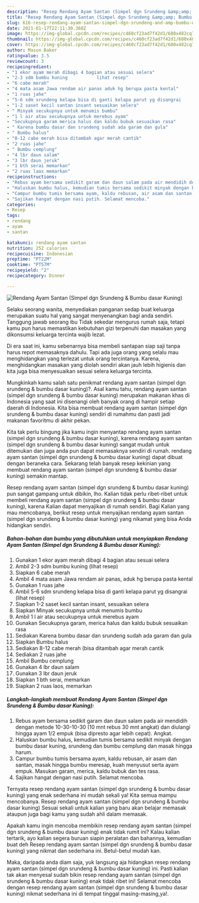 ```yaml
---
description: "Resep Rendang Ayam Santan (Simpel dgn Srundeng &amp;amp; Bumbu dasar Kuning) yang enak Untuk Jualan"
title: "Resep Rendang Ayam Santan (Simpel dgn Srundeng &amp;amp; Bumbu dasar Kuning) yang enak Untuk Jualan"
slug: 616-resep-rendang-ayam-santan-simpel-dgn-srundeng-and-amp-bumbu-dasar-kuning-yang-enak-untuk-jualan
date: 2021-01-17T22:11:30.360Z
image: https://img-global.cpcdn.com/recipes/c460cf23ad7f42d1/680x482cq70/rendang-ayam-santan-simpel-dgn-srundeng-bumbu-dasar-kuning-foto-resep-utama.jpg
thumbnail: https://img-global.cpcdn.com/recipes/c460cf23ad7f42d1/680x482cq70/rendang-ayam-santan-simpel-dgn-srundeng-bumbu-dasar-kuning-foto-resep-utama.jpg
cover: https://img-global.cpcdn.com/recipes/c460cf23ad7f42d1/680x482cq70/rendang-ayam-santan-simpel-dgn-srundeng-bumbu-dasar-kuning-foto-resep-utama.jpg
author: Mason Baker
ratingvalue: 3.5
reviewcount: 3
recipeingredient:
- "1 ekor ayam merah dibagi 4 bagian atau sesuai selera"
- "2-3 sdm bumbu kuning           lihat resep"
- "6 cabe merah"
- "4 mata asam Jawa rendam air panas aduk hg berupa pasta kental"
- "1 ruas jahe"
- "5-6 sdm srundeng kelapa bisa di ganti kelapa parut yg disangrai           lihat resep"
- "1-2 saset kecil santan insant sesuaikan selera"
- " Minyak secukupnya untuk menumis bumbu"
- "1 l air atau secukupnya untuk merebus ayam"
- "Secukupnya garam merica halus dan kaldu bubuk sesuaikan rasa"
- " Karena bumbu dasar dan srundeng sudah ada garam dan gula"
- " Bumbu halus"
- "8-12 cabe merah bisa ditambah agar merah cantik"
- "2 ruas jahe"
- " Bumbu cemplung"
- "4 lbr daun salam"
- "3 lbr daun jeruk"
- "1 bth serai memarkan"
- "2 ruas laos memarkan"
recipeinstructions:
- "Rebus ayam bersama sedikit garam dan daun salam pada air mendidih dengan metode 10-30-10-30 (10 mnt rebus 30 mnt angkat) dan diulangi hingga ayam 1/2 empuk (bisa dipresto agar lebih cepat). Angkat."
- "Haluskan bumbu halus, kemudian tumis bersama sedikit minyak dengan bumbu dasar kuning, srundeng dan bumbu cemplung dan masak hingga harum."
- "Campur bumbu tumis bersama ayam, kaldu rebusan, air asam dan santan, masak hingga bumbu meresap, kuah menyusut serta ayam empuk. Masukan garam, merica, kaldu bubuk dan tes rasa."
- "Sajikan hangat dengan nasi putih. Selamat mencoba."
categories:
- Resep
tags:
- rendang
- ayam
- santan

katakunci: rendang ayam santan 
nutrition: 252 calories
recipecuisine: Indonesian
preptime: "PT22M"
cooktime: "PT57M"
recipeyield: "2"
recipecategory: Dinner

---
```



![Rendang Ayam Santan (Simpel dgn Srundeng &amp; Bumbu dasar Kuning)](https://img-global.cpcdn.com/recipes/c460cf23ad7f42d1/680x482cq70/rendang-ayam-santan-simpel-dgn-srundeng-bumbu-dasar-kuning-foto-resep-utama.jpg)

Selaku seorang wanita, menyediakan panganan sedap buat keluarga merupakan suatu hal yang sangat menyenangkan bagi anda sendiri. Tanggung jawab seorang ibu Tidak sekedar mengurus rumah saja, tetapi kamu pun harus memastikan kebutuhan gizi terpenuhi dan masakan yang dikonsumsi keluarga tercinta wajib lezat.

Di era  saat ini, kamu sebenarnya bisa membeli santapan siap saji tanpa harus repot memasaknya dahulu. Tapi ada juga orang yang selalu mau menghidangkan yang terlezat untuk orang tercintanya. Karena, menghidangkan masakan yang diolah sendiri akan jauh lebih higienis dan kita juga bisa menyesuaikan sesuai selera keluarga tercinta. 



Mungkinkah kamu salah satu penikmat rendang ayam santan (simpel dgn srundeng &amp; bumbu dasar kuning)?. Asal kamu tahu, rendang ayam santan (simpel dgn srundeng &amp; bumbu dasar kuning) merupakan makanan khas di Indonesia yang saat ini disenangi oleh banyak orang di hampir setiap daerah di Indonesia. Kita bisa membuat rendang ayam santan (simpel dgn srundeng &amp; bumbu dasar kuning) sendiri di rumahmu dan pasti jadi makanan favoritmu di akhir pekan.

Kita tak perlu bingung jika kamu ingin menyantap rendang ayam santan (simpel dgn srundeng &amp; bumbu dasar kuning), karena rendang ayam santan (simpel dgn srundeng &amp; bumbu dasar kuning) sangat mudah untuk ditemukan dan juga anda pun dapat memasaknya sendiri di rumah. rendang ayam santan (simpel dgn srundeng &amp; bumbu dasar kuning) dapat dibuat dengan beraneka cara. Sekarang telah banyak resep kekinian yang membuat rendang ayam santan (simpel dgn srundeng &amp; bumbu dasar kuning) semakin mantap.

Resep rendang ayam santan (simpel dgn srundeng &amp; bumbu dasar kuning) pun sangat gampang untuk dibikin, lho. Kalian tidak perlu ribet-ribet untuk membeli rendang ayam santan (simpel dgn srundeng &amp; bumbu dasar kuning), karena Kalian dapat menyajikan di rumah sendiri. Bagi Kalian yang mau mencobanya, berikut resep untuk menyajikan rendang ayam santan (simpel dgn srundeng &amp; bumbu dasar kuning) yang nikamat yang bisa Anda hidangkan sendiri.

<!--inarticleads1-->

##### Bahan-bahan dan bumbu yang dibutuhkan untuk menyiapkan Rendang Ayam Santan (Simpel dgn Srundeng &amp; Bumbu dasar Kuning):

1. Gunakan 1 ekor ayam merah dibagi 4 bagian atau sesuai selera
1. Ambil 2-3 sdm bumbu kuning           (lihat resep)
1. Siapkan 6 cabe merah
1. Ambil 4 mata asam Jawa rendam air panas, aduk hg berupa pasta kental
1. Gunakan 1 ruas jahe
1. Ambil 5-6 sdm srundeng kelapa bisa di ganti kelapa parut yg disangrai           (lihat resep)
1. Siapkan 1-2 saset kecil santan insant, sesuaikan selera
1. Siapkan  Minyak secukupnya untuk menumis bumbu
1. Ambil 1 l air atau secukupnya untuk merebus ayam
1. Gunakan Secukupnya garam, merica halus dan kaldu bubuk sesuaikan rasa
1. Sediakan  Karena bumbu dasar dan srundeng sudah ada garam dan gula
1. Siapkan  Bumbu halus
1. Sediakan 8-12 cabe merah (bisa ditambah agar merah cantik
1. Sediakan 2 ruas jahe
1. Ambil  Bumbu cemplung
1. Gunakan 4 lbr daun salam
1. Gunakan 3 lbr daun jeruk
1. Siapkan 1 bth serai, memarkan
1. Siapkan 2 ruas laos, memarkan




<!--inarticleads2-->

##### Langkah-langkah membuat Rendang Ayam Santan (Simpel dgn Srundeng &amp; Bumbu dasar Kuning):

1. Rebus ayam bersama sedikit garam dan daun salam pada air mendidih dengan metode 10-30-10-30 (10 mnt rebus 30 mnt angkat) dan diulangi hingga ayam 1/2 empuk (bisa dipresto agar lebih cepat). Angkat.
1. Haluskan bumbu halus, kemudian tumis bersama sedikit minyak dengan bumbu dasar kuning, srundeng dan bumbu cemplung dan masak hingga harum.
1. Campur bumbu tumis bersama ayam, kaldu rebusan, air asam dan santan, masak hingga bumbu meresap, kuah menyusut serta ayam empuk. Masukan garam, merica, kaldu bubuk dan tes rasa.
1. Sajikan hangat dengan nasi putih. Selamat mencoba.




Ternyata resep rendang ayam santan (simpel dgn srundeng &amp; bumbu dasar kuning) yang enak sederhana ini mudah sekali ya! Kita semua mampu mencobanya. Resep rendang ayam santan (simpel dgn srundeng &amp; bumbu dasar kuning) Sesuai sekali untuk kalian yang baru akan belajar memasak ataupun juga bagi kamu yang sudah ahli dalam memasak.

Apakah kamu ingin mencoba membikin resep rendang ayam santan (simpel dgn srundeng &amp; bumbu dasar kuning) enak tidak rumit ini? Kalau kalian tertarik, ayo kalian segera buruan siapin peralatan dan bahannya, kemudian buat deh Resep rendang ayam santan (simpel dgn srundeng &amp; bumbu dasar kuning) yang nikmat dan sederhana ini. Betul-betul mudah kan. 

Maka, daripada anda diam saja, yuk langsung aja hidangkan resep rendang ayam santan (simpel dgn srundeng &amp; bumbu dasar kuning) ini. Pasti kalian tak akan menyesal sudah bikin resep rendang ayam santan (simpel dgn srundeng &amp; bumbu dasar kuning) enak tidak ribet ini! Selamat mencoba dengan resep rendang ayam santan (simpel dgn srundeng &amp; bumbu dasar kuning) nikmat sederhana ini di tempat tinggal masing-masing,ya!.

